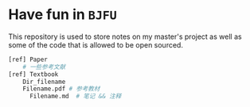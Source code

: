 # Have fun in `BJFU`

This repository is used to store notes on my master's project as well as some of the code that is allowed to be open sourced.

``` python
[ref] Paper
	# 一些参考文献
[ref] Textbook
	Dir_filename
   	Filename.pdf # 参考教材
      Filename.md  # 笔记 && 注释
```

